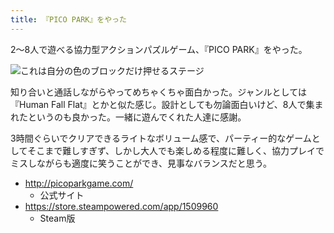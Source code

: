 ```yaml
---
title: 『PICO PARK』をやった
---
```


2～8人で遊べる協力型アクションパズルゲーム、『PICO PARK』をやった。

![](https://i.imgur.com/0vYJNfyh.png "これは自分の色のブロックだけ押せるステージ")

知り合いと通話しながらやってめちゃくちゃ面白かった。ジャンルとしては『Human Fall Flat』とかと似た感じ。設計としても勿論面白いけど、8人で集まれたというのも良かった。一緒に遊んでくれた人達に感謝。

3時間ぐらいでクリアできるライトなボリューム感で、パーティー的なゲームとしてそこまで難しすぎず、しかし大人でも楽しめる程度に難しく、協力プレイでミスしながらも適度に笑うことができ、見事なバランスだと思う。

- <http://picoparkgame.com/>
    - 公式サイト
- <https://store.steampowered.com/app/1509960>
    - Steam版
